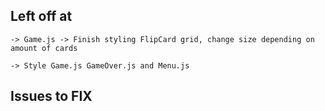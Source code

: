 ##      Left off at
    -> Game.js -> Finish styling FlipCard grid, change size depending on amount of cards

    -> Style Game.js GameOver.js and Menu.js
##      Issues to FIX